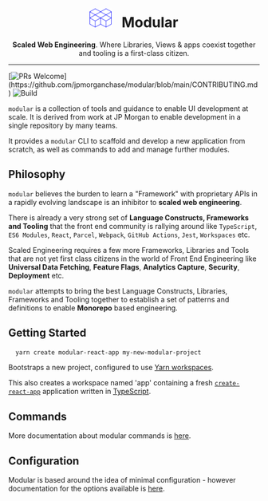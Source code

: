 <div align="center">
  <h1><img height="38px" width="44px" style="height: 38px; max-width: 44px" src="docs/img/modular-hero.svg"> &nbsp; Modular</h1>

  <p><strong>Scaled Web Engineering</strong>. Where Libraries, Views & apps coexist together and tooling is a first-class citizen.</p>
</div>

---

[![PRs Welcome](https://img.shields.io/badge/PRs-welcome-brightgreen.svg?)](https://github.com/jpmorganchase/modular/blob/main/CONTRIBUTING.md)
![Build](https://github.com/jpmorganchase/modular/actions/workflows/node.js.yml/badge.svg)

`modular` is a collection of tools and guidance to enable UI development at
scale. It is derived from work at JP Morgan to enable development in a single
repository by many teams.

It provides a `modular` CLI to scaffold and develop a new application from
scratch, as well as commands to add and manage further modules.

## Philosophy

`modular` believes the burden to learn a "Framework" with proprietary APIs in a
rapidly evolving landscape is an inhibitor to **scaled web engineering**.

There is already a very strong set of **Language Constructs, Frameworks and
Tooling** that the front end community is rallying around like `TypeScript`,
`ES6 Modules`, `React`, `Parcel`, `Webpack`, `GitHub Actions`, `Jest`,
`Workspaces` etc.

Scaled Engineering requires a few more Frameworks, Libraries and Tools that are
not yet first class citizens in the world of Front End Engineering like
**Universal Data Fetching**, **Feature Flags**, **Analytics Capture**,
**Security**, **Deployment** etc.

`modular` attempts to bring the best Language Constructs, Libraries, Frameworks
and Tooling together to establish a set of patterns and definitions to enable
**Monorepo** based engineering.

## Getting Started

```bash
  yarn create modular-react-app my-new-modular-project
```

Bootstraps a new project, configured to use
[Yarn workspaces](https://classic.yarnpkg.com/en/docs/workspaces/).

This also creates a workspace named 'app' containing a fresh
[`create-react-app`](https://create-react-app.dev/) application written in
[TypeScript](https://www.typescriptlang.org/).

## Commands

More documentation about modular commands is [here](/docs/commands.md).

## Configuration

Modular is based around the idea of minimal configuration - however documentation for the options available is [here](/docs/configuration.md).
